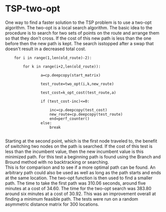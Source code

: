 # TSP-two-opt

   One way to find a faster solution to the TSP problem is to use a two-opt algorithm.  The two-opt is a local search 
algorithm.  The basic idea to the procedure is to search for two sets of points on the route and arrange them so 
that they don't cross.  If the cost of this new path is less than the one before then the new path is kept.  The search isstopped after a swap that doesn't result in a decreased total cost. 

```
    for i in range(1,len(old_route)-2):
        
        for k in range(i+2,len(old_route)):

                a=cp.deepcopy(start_matrix)
                
                test_route=two_opt(i,k,new_route)

                test_cost=k_opt_cost(test_route,a)
        
                if (test_cost-inc)<=0:

                    inc=cp.deepcopy(test_cost)
                    new_route=cp.deepcopy(test_route)
                    end=perf_counter() 
                else:
                    break
                    
 ```
 Starting at the second point, which is the first node traveled to, the benefit of switching two nodes on the path is
 searched.  If the cost of this test is less than the incumbent value, then the new incumbent value is this minimized
 path.  For this test a beginning path is found using the Branch and Bround method with no backtracking or searching.  
 This is for comparison and to see if a more optimal path can be found.  An arbitrary path could also be used as well
 as long as the path starts and ends at the same location.  The two-opt function is then used to find a smaller path.
 The time to take the first path was 310.06 seconds, around five minutes at a cost of 34.60.  The time for the two-opt
 search was 383.80 around six minutes at a cost of 30.92.  This was an improvement overall at finding a minimum 
 feasible path.  The tests were run on a random asymmetric distance matrix for 300 locations.  
            
